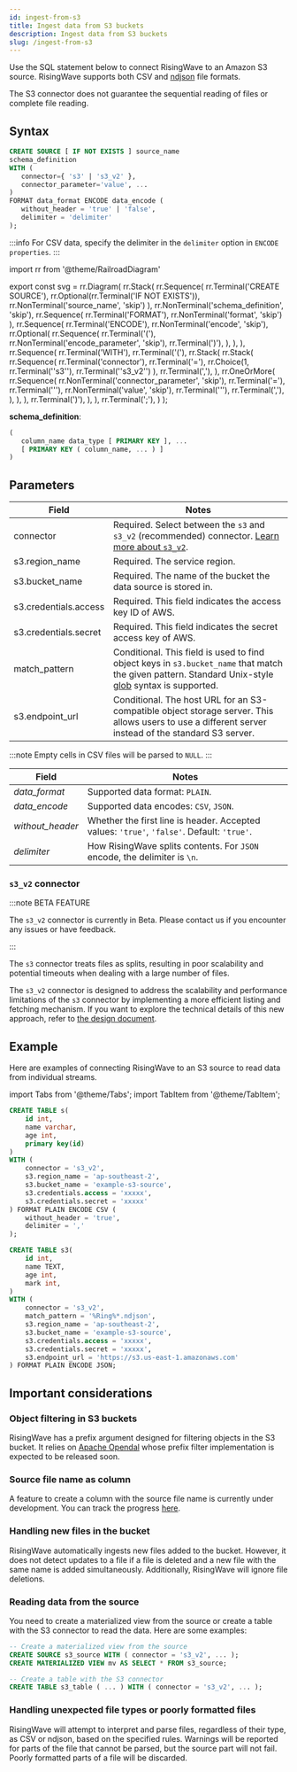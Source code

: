 ```yaml
---
id: ingest-from-s3
title: Ingest data from S3 buckets
description: Ingest data from S3 buckets
slug: /ingest-from-s3
---
```

<head>
  <link rel="canonical" href="https://docs.risingwave.com/docs/current/ingest-from-s3/" />
</head>

Use the SQL statement below to connect RisingWave to an Amazon S3 source. RisingWave supports both CSV and [ndjson](https://ndjson.org/) file formats.

The S3 connector does not guarantee the sequential reading of files or complete file reading.

## Syntax

```sql
CREATE SOURCE [ IF NOT EXISTS ] source_name 
schema_definition
WITH (
   connector={ 's3' | 's3_v2' },
   connector_parameter='value', ...
)
FORMAT data_format ENCODE data_encode (
   without_header = 'true' | 'false',
   delimiter = 'delimiter'
); 
```

:::info
For CSV data, specify the delimiter in the `delimiter` option in `ENCODE properties`.
:::

import rr from '@theme/RailroadDiagram'

export const svg = rr.Diagram(
    rr.Stack(
        rr.Sequence(
            rr.Terminal('CREATE SOURCE'),
            rr.Optional(rr.Terminal('IF NOT EXISTS')),
            rr.NonTerminal('source_name', 'skip')
        ),
        rr.NonTerminal('schema_definition', 'skip'),
        rr.Sequence(
            rr.Terminal('FORMAT'),
            rr.NonTerminal('format', 'skip')
        ),
        rr.Sequence(
            rr.Terminal('ENCODE'),
            rr.NonTerminal('encode', 'skip'),
            rr.Optional(
                rr.Sequence(
                rr.Terminal('('),
                rr.NonTerminal('encode_parameter', 'skip'),
                rr.Terminal(')'),
                ),
            ),
        ),
        rr.Sequence(
            rr.Terminal('WITH'),
            rr.Terminal('('),
            rr.Stack(
                rr.Stack(
                    rr.Sequence(
                        rr.Terminal('connector'),
                        rr.Terminal('='),
                        rr.Choice(1,
                            rr.Terminal('\'s3\''),
                            rr.Terminal('\'s3_v2\'')
                        ),
                        rr.Terminal(','),
                    ),
                    rr.OneOrMore(
                        rr.Sequence(
                            rr.NonTerminal('connector_parameter', 'skip'),
                            rr.Terminal('='),
                            rr.Terminal('\''),
                            rr.NonTerminal('value', 'skip'),
                            rr.Terminal('\''),
                            rr.Terminal(','),
                        ),
                    ),
                ),
                rr.Terminal(')'),
            ),
        ),
        rr.Terminal(';'),
    )
);

<drawer SVG={svg} />

**schema_definition**:

```sql
(
   column_name data_type [ PRIMARY KEY ], ...
   [ PRIMARY KEY ( column_name, ... ) ]
)
```

## Parameters

|Field|Notes|
|---|---|
|connector|Required. Select between the `s3` and `s3_v2` (recommended) connector. [Learn more about `s3_v2`](#s3_v2-connector).|
|s3.region_name |Required. The service region.|
|s3.bucket_name |Required. The name of the bucket the data source is stored in. |
|s3.credentials.access|Required. This field indicates the access key ID of AWS. |
|s3.credentials.secret|Required. This field indicates the secret access key of AWS.|
|match_pattern| Conditional. This field is used to find object keys in `s3.bucket_name` that match the given pattern. Standard Unix-style [glob](https://en.wikipedia.org/wiki/Glob_(programming)) syntax is supported. |
|s3.endpoint_url| Conditional. The host URL for an S3-compatible object storage server. This allows users to use a different server instead of the standard S3 server. |

:::note
Empty cells in CSV files will be parsed to `NULL`.
:::

|Field|Notes|
|---|---|
|*data_format*| Supported data format: `PLAIN`. |
|*data_encode*| Supported data encodes: `CSV`, `JSON`. |
|*without_header*| Whether the first line is header. Accepted values: `'true'`, `'false'`. Default: `'true'`.|
|*delimiter*| How RisingWave splits contents. For `JSON` encode, the delimiter is `\n`. |

### `s3_v2` connector

:::note BETA FEATURE

The `s3_v2` connector is currently in Beta. Please contact us if you encounter any issues or have feedback.

:::

The `s3` connector treats files as splits, resulting in poor scalability and potential timeouts when dealing with a large number of files.

The `s3_v2` connector is designed to address the scalability and performance limitations of the `s3` connector by implementing a more efficient listing and fetching mechanism. If you want to explore the technical details of this new approach, refer to [the design document](https://github.com/risingwavelabs/rfcs/blob/main/rfcs/0076-refined-s3-source.md).

## Example

Here are examples of connecting RisingWave to an S3 source to read data from individual streams.

import Tabs from '@theme/Tabs';
import TabItem from '@theme/TabItem';

<Tabs>
<TabItem value="csv" label="CSV" default>

```sql
CREATE TABLE s(
    id int,
    name varchar,
    age int,
    primary key(id)
) 
WITH (
    connector = 's3_v2',
    s3.region_name = 'ap-southeast-2',
    s3.bucket_name = 'example-s3-source',
    s3.credentials.access = 'xxxxx',
    s3.credentials.secret = 'xxxxx'
) FORMAT PLAIN ENCODE CSV (
    without_header = 'true',
    delimiter = ','
);
```

</TabItem>
<TabItem value="json" label="JSON" default>

```sql
CREATE TABLE s3( 
    id int,
    name TEXT,
    age int,
    mark int,
)
WITH (
    connector = 's3_v2',
    match_pattern = '%Ring%*.ndjson',
    s3.region_name = 'ap-southeast-2',
    s3.bucket_name = 'example-s3-source',
    s3.credentials.access = 'xxxxx',
    s3.credentials.secret = 'xxxxx',
    s3.endpoint_url = 'https://s3.us-east-1.amazonaws.com'
) FORMAT PLAIN ENCODE JSON;
```

</TabItem>
</Tabs>

## Important considerations

### Object filtering in S3 buckets

RisingWave has a prefix argument designed for filtering objects in the S3 bucket. It relies on [Apache Opendal](https://github.com/apache/incubator-opendal) whose prefix filter implementation is expected to be released soon.

### Source file name as column

A feature to create a column with the source file name is currently under development. You can track the progress [here](https://github.com/risingwavelabs/rfcs/pull/79).

### Handling new files in the bucket

RisingWave automatically ingests new files added to the bucket. However, it does not detect updates to a file if a file is deleted and a new file with the same name is added simultaneously. Additionally, RisingWave will ignore file deletions.

### Reading data from the source

You need to create a materialized view from the source or create a table with the S3 connector to read the data. Here are some examples:

```sql
-- Create a materialized view from the source
CREATE SOURCE s3_source WITH ( connector = 's3_v2', ... );
CREATE MATERIALIZED VIEW mv AS SELECT * FROM s3_source;

-- Create a table with the S3 connector
CREATE TABLE s3_table ( ... ) WITH ( connector = 's3_v2', ... );
```

### Handling unexpected file types or poorly formatted files

RisingWave will attempt to interpret and parse files, regardless of their type, as CSV or ndjson, based on the specified rules. Warnings will be reported for parts of the file that cannot be parsed, but the source part will not fail. Poorly formatted parts of a file will be discarded.